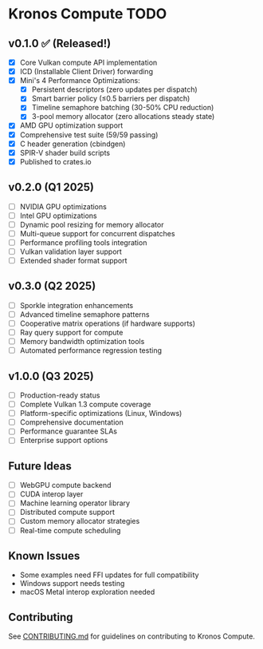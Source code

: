 # Kronos Compute TODO

## v0.1.0 ✅ (Released!)
- [x] Core Vulkan compute API implementation
- [x] ICD (Installable Client Driver) forwarding
- [x] Mini's 4 Performance Optimizations:
  - [x] Persistent descriptors (zero updates per dispatch)
  - [x] Smart barrier policy (≤0.5 barriers per dispatch)
  - [x] Timeline semaphore batching (30-50% CPU reduction)
  - [x] 3-pool memory allocator (zero allocations steady state)
- [x] AMD GPU optimization support
- [x] Comprehensive test suite (59/59 passing)
- [x] C header generation (cbindgen)
- [x] SPIR-V shader build scripts
- [x] Published to crates.io

## v0.2.0 (Q1 2025)
- [ ] NVIDIA GPU optimizations
- [ ] Intel GPU optimizations
- [ ] Dynamic pool resizing for memory allocator
- [ ] Multi-queue support for concurrent dispatches
- [ ] Performance profiling tools integration
- [ ] Vulkan validation layer support
- [ ] Extended shader format support

## v0.3.0 (Q2 2025)
- [ ] Sporkle integration enhancements
- [ ] Advanced timeline semaphore patterns
- [ ] Cooperative matrix operations (if hardware supports)
- [ ] Ray query support for compute
- [ ] Memory bandwidth optimization tools
- [ ] Automated performance regression testing

## v1.0.0 (Q3 2025)
- [ ] Production-ready status
- [ ] Complete Vulkan 1.3 compute coverage
- [ ] Platform-specific optimizations (Linux, Windows)
- [ ] Comprehensive documentation
- [ ] Performance guarantee SLAs
- [ ] Enterprise support options

## Future Ideas
- [ ] WebGPU compute backend
- [ ] CUDA interop layer
- [ ] Machine learning operator library
- [ ] Distributed compute support
- [ ] Custom memory allocator strategies
- [ ] Real-time compute scheduling

## Known Issues
- Some examples need FFI updates for full compatibility
- Windows support needs testing
- macOS Metal interop exploration needed

## Contributing
See [CONTRIBUTING.md](CONTRIBUTING.md) for guidelines on contributing to Kronos Compute.